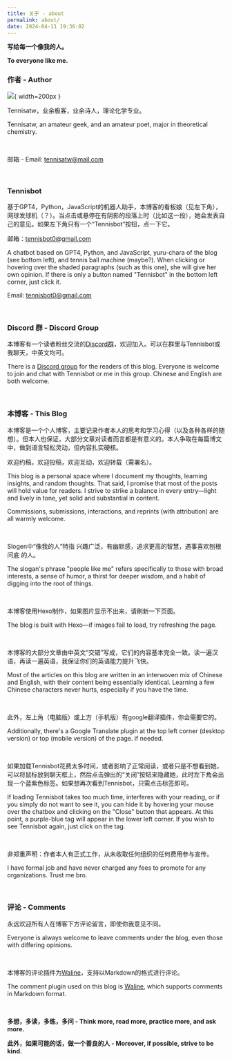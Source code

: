 ```yaml
---
title: 关于 - about
permalink: about/
date: 2024-04-11 19:36:02
---
```


**写给每一个像我的人。**

**To everyone like me.**

### 作者 - Author

![](../images/avatar.png){ width=200px }

Tennisatw，业余极客，业余诗人，理论化学专业。

Tennisatw, an amateur geek, and an amateur poet, major in theoretical chemistry.

<br>

邮箱 - Email: tennisatw@mail.com

<br>

### Tennisbot

<p class="tennisbot" id="这一段是在说我哦">基于GPT4，Python，JavaScript的机器人助手，本博客的看板娘（见左下角），网球发球机（？）。当点击或悬停在有阴影的段落上时（比如这一段），她会发表自己的意见。如果左下角只有一个“Tennisbot”按钮，点一下它。</p>

邮箱：tennisbot0@gmail.com

<p class="tennisbot" id="It's talking about me">A chatbot based on GPT4, Python, and JavaScript, yuru-chara of the blog (see bottom left), and tennis ball machine (maybe?). When clicking or hovering over the shaded paragraphs (such as this one), she will give her own opinion.
If there is only a button named "Tennisbot" in the bottom left corner, just click it.</p>

Email: tennisbot0@gmail.com

<br>

### Discord 群 - Discord Group

本博客有一个读者粉丝交流的[Discord群](https://discord.gg/trCwuPYvG2)，欢迎加入。可以在群里与Tennisbot或我聊天，中英文均可。

There is a [Discord group](https://discord.gg/trCwuPYvG2) for the readers of this blog. Everyone is welcome to join and chat with Tennisbot or me in this group. Chinese and English are both welcome.

<br>

### 本博客 - This Blog

本博客是一个个人博客，主要记录作者本人的思考和学习心得（以及各种各样的随想）。但本人也保证，大部分文章对读者而言都是有意义的。本人争取在每篇博文中，做到语言轻松灵动，但内容扎实硬核。

欢迎约稿，欢迎投稿，欢迎互动，欢迎转载（需署名）。

This blog is a personal space where I document my thoughts, learning insights, and random thoughts. That said, I promise that most of the posts will hold value for readers. I strive to strike a balance in every entry—light and lively in tone, yet solid and substantial in content.

Commissions, submissions, interactions, and reprints (with attribution) are all warmly welcome.

<br>

<p class="tennisbot" id="真自信啊">Slogen中“像我的人”特指 兴趣广泛，有幽默感，追求更高的智慧，遇事喜欢刨根问底 的人。</p>

<p class="tennisbot" id="really got some confidence">The slogan's phrase "people like me" refers specifically to those with broad interests, a sense of humor, a thirst for deeper wisdom, and a habit of digging into the root of things.</p>

<br>

本博客使用Hexo制作，如果图片显示不出来，请刷新一下页面。

The blog is built with Hexo—if images fail to load, try refreshing the page.

<br>

本博客的大部分文章由中英文“交错”写成，它们的内容基本完全一致。读一遍汉语，再读一遍英语，我保证你们的英语能力提升飞快。

Most of the articles on this blog are written in an interwoven mix of Chinese and English, with their content being essentially identical. Learning a few Chinese characters never hurts, especially if you have the time.

<br>

此外，左上角（电脑版）或上方（手机版）有google翻译插件，你会需要它的。

Additionally, there's a Google Translate plugin at the top left corner (desktop version) or top (mobile version) of the page. if needed.

<br>

<p class="tennisbot" id="哭哭">如果加载Tennisbot花费太多时间，或者影响了正常阅读，或者只是不想看到她，可以将鼠标放到聊天框上，然后点击弹出的“关闭”按钮来隐藏她，此时左下角会出现一个蓝紫色标签。如果想再次看到Tennisbot，只需点击标签即可。</p>

<p class="tennisbot" id="Sob sob">If loading Tennisbot takes too much time, interferes with your reading, or if you simply do not want to see it, you can hide it by hovering your mouse over the chatbox and clicking on the "Close" button that appears. At this point, a purple-blue tag will appear in the lower left corner. If you wish to see Tennisbot again, just click on the tag. </p>

<br>

非郑重声明：作者本人有正式工作，从未收取任何组织的任何费用参与宣传。

I have formal job and have never charged any fees to promote for any organizations. Trust me bro.

<br>

### 评论 - Comments

永远欢迎所有人在博客下方评论留言，即使你我意见不同。

Everyone is always welcome to leave comments under the blog, even those with differing opinions.

<br>

本博客的评论插件为[Waline](https://waline.js.org/)，支持以Markdown的格式进行评论。

The comment plugin used on this blog is [Waline](https://waline.js.org/en/), which supports comments in Markdown format.

<br>

**多想，多读，多练，多问 - Think more, read more, practice more, and ask more.**

**此外，如果可能的话，做一个善良的人 - Moreover, if possible, strive to be kind.**